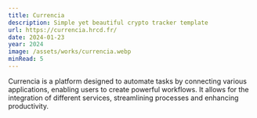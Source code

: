 ```yaml
---
title: Currencia
description: Simple yet beautiful crypto tracker template
url: https://currencia.hrcd.fr/
date: 2024-01-23
year: 2024
image: /assets/works/currencia.webp
minRead: 5
---
```


Currencia is a platform designed to automate tasks by connecting various applications, enabling users to create powerful workflows. It allows for the integration of different services, streamlining processes and enhancing productivity.
